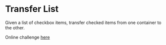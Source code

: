 # Transfer List

Given a list of checkbox items, transfer checked items from one container to the other.

Online challenge [here]([url](https://www.algochurn.com/frontend/transfer-list))
